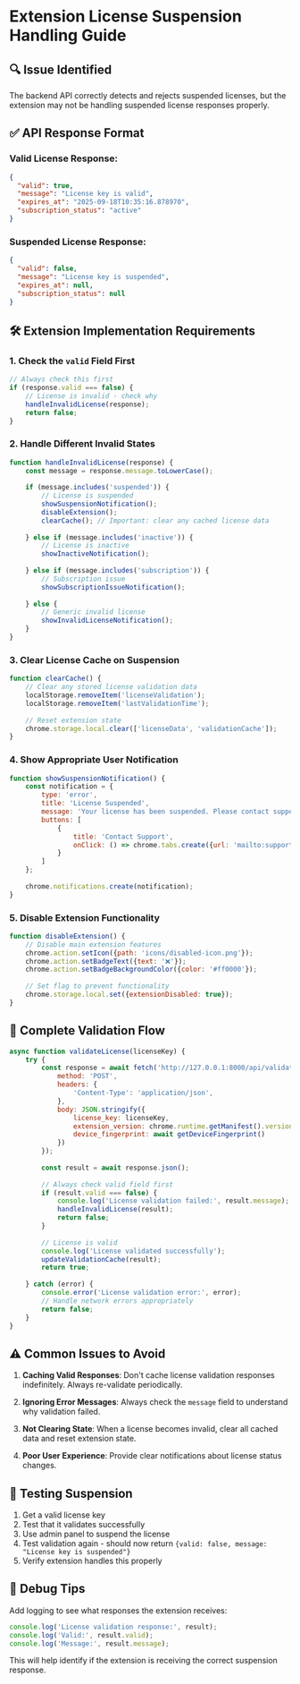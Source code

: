 # Extension License Suspension Handling Guide

## 🔍 Issue Identified
The backend API correctly detects and rejects suspended licenses, but the extension may not be handling suspended license responses properly.

## ✅ API Response Format

### Valid License Response:
```json
{
  "valid": true,
  "message": "License key is valid",
  "expires_at": "2025-09-18T10:35:16.878970",
  "subscription_status": "active"
}
```

### Suspended License Response:
```json
{
  "valid": false,
  "message": "License key is suspended",
  "expires_at": null,
  "subscription_status": null
}
```

## 🛠️ Extension Implementation Requirements

### 1. Check the `valid` Field First
```javascript
// Always check this first
if (response.valid === false) {
    // License is invalid - check why
    handleInvalidLicense(response);
    return false;
}
```

### 2. Handle Different Invalid States
```javascript
function handleInvalidLicense(response) {
    const message = response.message.toLowerCase();
    
    if (message.includes('suspended')) {
        // License is suspended
        showSuspensionNotification();
        disableExtension();
        clearCache(); // Important: clear any cached license data
        
    } else if (message.includes('inactive')) {
        // License is inactive
        showInactiveNotification();
        
    } else if (message.includes('subscription')) {
        // Subscription issue
        showSubscriptionIssueNotification();
        
    } else {
        // Generic invalid license
        showInvalidLicenseNotification();
    }
}
```

### 3. Clear License Cache on Suspension
```javascript
function clearCache() {
    // Clear any stored license validation data
    localStorage.removeItem('licenseValidation');
    localStorage.removeItem('lastValidationTime');
    
    // Reset extension state
    chrome.storage.local.clear(['licenseData', 'validationCache']);
}
```

### 4. Show Appropriate User Notification
```javascript
function showSuspensionNotification() {
    const notification = {
        type: 'error',
        title: 'License Suspended',
        message: 'Your license has been suspended. Please contact support for assistance.',
        buttons: [
            {
                title: 'Contact Support',
                onClick: () => chrome.tabs.create({url: 'mailto:support@example.com'})
            }
        ]
    };
    
    chrome.notifications.create(notification);
}
```

### 5. Disable Extension Functionality
```javascript
function disableExtension() {
    // Disable main extension features
    chrome.action.setIcon({path: 'icons/disabled-icon.png'});
    chrome.action.setBadgeText({text: '❌'});
    chrome.action.setBadgeBackgroundColor({color: '#ff0000'});
    
    // Set flag to prevent functionality
    chrome.storage.local.set({extensionDisabled: true});
}
```

## 🔄 Complete Validation Flow

```javascript
async function validateLicense(licenseKey) {
    try {
        const response = await fetch('http://127.0.0.1:8000/api/validate', {
            method: 'POST',
            headers: {
                'Content-Type': 'application/json',
            },
            body: JSON.stringify({
                license_key: licenseKey,
                extension_version: chrome.runtime.getManifest().version,
                device_fingerprint: await getDeviceFingerprint()
            })
        });
        
        const result = await response.json();
        
        // Always check valid field first
        if (result.valid === false) {
            console.log('License validation failed:', result.message);
            handleInvalidLicense(result);
            return false;
        }
        
        // License is valid
        console.log('License validated successfully');
        updateValidationCache(result);
        return true;
        
    } catch (error) {
        console.error('License validation error:', error);
        // Handle network errors appropriately
        return false;
    }
}
```

## ⚠️ Common Issues to Avoid

1. **Caching Valid Responses**: Don't cache license validation responses indefinitely. Always re-validate periodically.

2. **Ignoring Error Messages**: Always check the `message` field to understand why validation failed.

3. **Not Clearing State**: When a license becomes invalid, clear all cached data and reset extension state.

4. **Poor User Experience**: Provide clear notifications about license status changes.

## 🧪 Testing Suspension

1. Get a valid license key
2. Test that it validates successfully
3. Use admin panel to suspend the license
4. Test validation again - should now return `{valid: false, message: "License key is suspended"}`
5. Verify extension handles this properly

## 🔧 Debug Tips

Add logging to see what responses the extension receives:

```javascript
console.log('License validation response:', result);
console.log('Valid:', result.valid);
console.log('Message:', result.message);
```

This will help identify if the extension is receiving the correct suspension response.
